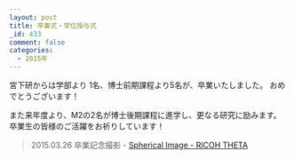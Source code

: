 ```yaml
---
layout: post
title: 卒業式・学位授与式
_id: 433
comment: false
categories:
  - 2015年
---
```


宮下研からは学部より 1名、博士前期課程より5名が、卒業いたしました。
おめでとうございます！

また来年度より、M2の2名が博士後期課程に進学し、更なる研究に励みます。
卒業生の皆様のご活躍をお祈りしています！

<blockquote data-width="500" data-height="375" class="ricoh-theta-spherical-image" >2015.03.26 卒業記念撮影 - <a href="https://theta360.com/s/crtonNQsNlE1WcGF1mduv2WjU" target="_blank">Spherical Image - RICOH THETA</a></blockquote>
<script async src="https://theta360.com/widgets.js" charset="utf-8"></script>
